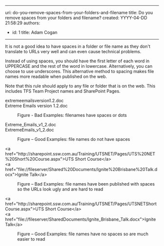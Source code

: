

---
uri: do-you-remove-spaces-from-your-folders-and-filename
title: Do you remove spaces from your folders and filename?
created: YYYY-04-DD 21:58:29
authors:
  - id: 1
    title: Adam Cogan
---




<span class='intro'> <p>It is not a good idea to have spaces in a folder or file name as they don't translate to URLs very well and can even cause technical problems.<br></p><p>Instead of using spaces, you should have the first letter of each word in UPPERCASE and the rest of the word in lowercase. Alternatively, you can choose to use underscores. This alternative method to spacing makes file names more readable when published on the web.&#160;​<br></p> </span>

<p class="ssw15-rteElement-P">Note that this rule should apply&#160;to&#160;any file or folder that is on the web. This includes TFS Team Project names and SharePoint Pages.</p><p class="ssw15-rteElement-CodeArea">extremeemailsversion1.2.doc<br>Extreme Emails version 1.2.doc</p><dd class="ssw15-rteElement-FigureBad">Figure - Bad Examples&#58;&#160;filenames&#160;have spaces or dots <br></dd><p class="ssw15-rteElement-CodeArea">Extreme_Emails_v1_2.doc<br>ExtremeEmails_v1_2.doc</p><dd class="ssw15-rteElement-FigureGood"> Figure – Good Examples&#58; file names do not have spaces</dd><p class="ssw15-rteElement-CodeArea">&lt;a href=&quot;http&#58;//sharepoint.ssw.com.au/Training/UTSNET/Pages/UTS%20NET%20Short%20Course.aspx&quot;&gt;UTS Short Course&lt;/a&gt;<br>&lt;a href=&quot;file&#58;//fileserver/Shared%20Documents/Ignite%20Brisbane%20Talk.docx&quot;&gt;Ignite Talk&lt;/a&gt;</p><dd class="ssw15-rteElement-FigureBad">Figure – Bad Examples&#58; f​ile names have been published with spaces so the URLs look ugly and are hard to read</dd><p class="ssw15-rteElement-CodeArea">&lt;a href=&quot;http&#58;//sharepoint.ssw.com.au/Training/UTSNET/Pages/UTSNETShortCourse.aspx&quot;&gt;UTS Short Course&lt;/a&gt;<br>&lt;a href=&quot;file&#58;//fileserver/SharedDocuments/Ignite_Brisbane_Talk.docx&quot;&gt;Ignite Talk&lt;/a&gt;</p><dd class="ssw15-rteElement-FigureGood">Figure – Good Examples&#58; file names have no spaces so are much easier to read​​<br></dd>


